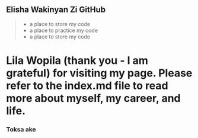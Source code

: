 ## Elisha Wakinyan Zi GitHub

> * a place to store my code
> * a place to practice my code
> * a place to store my code

# **Lila Wopila (thank you - I am grateful) for visiting my page. Please refer to the index.md file to read more about myself, my career, and life.** 

### Toksa ake


<!--
**wakinyanzi/WakinyanZi** is a ✨ _special_ ✨ repository because its `README.md` (this file) appears on your GitHub profile.

Here are some ideas to get you started:

- 🔭 I’m currently working on ...
- 🌱 I’m currently learning ...
- 👯 I’m looking to collaborate on ...
- 🤔 I’m looking for help with ...
- 💬 Ask me about ...
- 📫 How to reach me: ...
- 😄 Pronouns: ...
- ⚡ Fun fact: ...
-->
